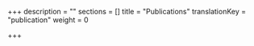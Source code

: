 +++
description = ""
sections = []
title = "Publications"
translationKey = "publication"
weight = 0

+++

